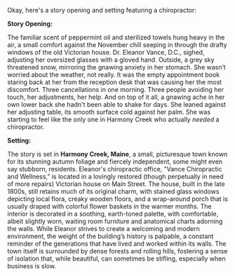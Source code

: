 Okay, here's a story opening and setting featuring a chiropractor:

**Story Opening:**

The familiar scent of peppermint oil and sterilized towels hung heavy in the air, a small comfort against the November chill seeping in through the drafty windows of the old Victorian house. Dr. Eleanor Vance, D.C., sighed, adjusting her oversized glasses with a gloved hand. Outside, a grey sky threatened snow, mirroring the gnawing anxiety in her stomach. She wasn’t worried about the weather, not really. It was the empty appointment book staring back at her from the reception desk that was causing her the most discomfort. Three cancellations in one morning. Three people avoiding her touch, her adjustments, her help. And on top of it all, a gnawing ache in her own lower back she hadn't been able to shake for days. She leaned against her adjusting table, its smooth surface cold against her palm. She was starting to feel like the only one in Harmony Creek who actually *needed* a chiropractor.

**Setting:**

The story is set in **Harmony Creek, Maine**, a small, picturesque town known for its stunning autumn foliage and fiercely independent, some might even say stubborn, residents. Eleanor's chiropractic office, "Vance Chiropractic and Wellness," is located in a lovingly restored (though perpetually in need of more repairs) Victorian house on Main Street. The house, built in the late 1800s, still retains much of its original charm, with stained glass windows depicting local flora, creaky wooden floors, and a wrap-around porch that is usually draped with colorful flower baskets in the warmer months. The interior is decorated in a soothing, earth-toned palette, with comfortable, albeit slightly worn, waiting room furniture and anatomical charts adorning the walls. While Eleanor strives to create a welcoming and modern environment, the weight of the building’s history is palpable, a constant reminder of the generations that have lived and worked within its walls. The town itself is surrounded by dense forests and rolling hills, fostering a sense of isolation that, while beautiful, can sometimes be stifling, especially when business is slow.
